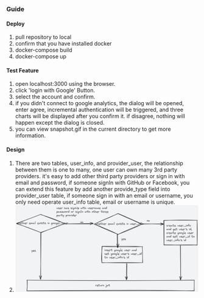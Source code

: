 ### Guide 
#### Deploy 
1. pull repository to local 
2. confirm that you have installed docker 
3. docker-compose build
4. docker-compose up 
#### Test Feature 
1. open localhost:3000 using the browser. 
2. click 'login with Google' Button. 
3. select the account and confirm. 
4. if you didn't connect to google analytics, the dialog will be opened, enter agree, incremental authentication will be triggered, and three charts will be displayed after you confirm it. if disagree, nothing will happen except the dialog is closed. 
5. you can view snapshot.gif in the current directory to get more information.
 
#### Design 
1. There are two tables, user_info, and provider_user, the relationship between them is one to many, one user can own many 3rd party providers. it's easy to add other third party providers or sign in with email and password, if someone signIn with GitHub or Facebook, you can extend this feature by add another provide_type field into provider_user table, if someone sign in with an email or username, you only need operate user_info table, email or username is unique. 
2. ![Login](login.png)
